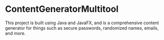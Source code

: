 # ContentGeneratorMultitool
This project is built using Java and JavaFX, and is a comprehensive content generator for things such as secure passwords, randomized names, emails, and more.
